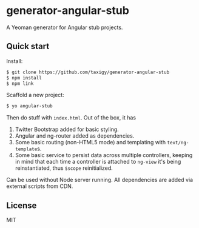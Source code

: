 # generator-angular-stub

A Yeoman generator for Angular stub projects.

## Quick start

Install:

```sh
$ git clone https://github.com/taxigy/generator-angular-stub
$ npm install
$ npm link
```

Scaffold a new project:

``` sh
$ yo angular-stub
```

Then do stuff with `index.html`. Out of the box, it has

1. Twitter Bootstrap added for basic styling.
1. Angular and ng-router added as dependencies.
1. Some basic routing (non-HTML5 mode) and templating with `text/ng-template`s.
1. Some basic service to persist data across multiple controllers, keeping in mind that each time a controller is attached to `ng-view` it's being reinstantiated, thus `$scope` reinitialized.

Can be used without Node server running. All dependencies are added via external scripts from CDN.

## License

MIT
